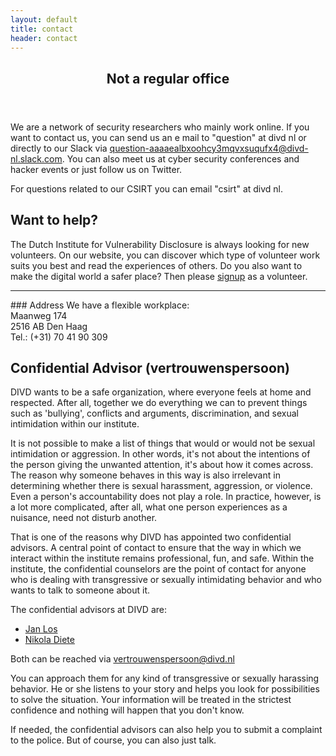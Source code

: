 ```yaml
---
layout: default
title: contact
header: contact
---
```

<header>
	<h2>Not a regular office</h2>
</header>

We are a network of security researchers who mainly work online. If you want to contact us, you can send us an e mail to "question" at divd nl or directly to our Slack via <question-aaaaealbxoohcy3mqvxsuqufx4@divd-nl.slack.com>. You can also meet us at cyber security conferences and hacker events or just follow us on Twitter.

For questions related to our CSIRT you can email "csirt" at divd nl.

## Want to help?
The Dutch Institute for Vulnerability Disclosure is always looking for new volunteers. On our website, you can discover which type of volunteer work suits you best and read the experiences of others. Do you also want to make the digital world a safer place? Then please [signup](https://forms.gle/thdYJXy7TXs1REBk8) as a volunteer.

<hr>
### Address
We have a flexible workplace:<br>
Maanweg 174<br>
2516 AB Den Haag<br>
Tel.: (+31) 70 41 90 309

## Confidential Advisor (vertrouwenspersoon)

DIVD wants to be a safe organization, where everyone feels at home and respected. After all, together we do everything we can to prevent things such as 'bullying', conflicts and arguments, discrimination, and sexual intimidation within our institute.

It is not possible to make a list of things that would or would not be sexual intimidation or aggression. In other words, it's not about the intentions of the person giving the unwanted attention, it's about how it comes across.
The reason why someone behaves in this way is also irrelevant in determining whether there is sexual harassment, aggression, or violence. Even a person's accountability does not play a role. In practice, however, is a lot more complicated, after all, what one person experiences as a nuisance, need not disturb another.

That is one of the reasons why DIVD has appointed two confidential advisors. A central point of contact to ensure that the way in which we interact within the institute remains professional, fun, and safe. Within the institute, the confidential counselors are the point of contact for anyone who is dealing with transgressive or sexually intimidating behavior and who wants to talk to someone about it.

The confidential advisors at DIVD are:
* [Jan Los](/team/Jan%20Los/)
* [Nikola Diete](/team/Nikola%20Diete/)

Both can be reached via [vertrouwenspersoon@divd.nl](mailto:vertrouwenspersoon@divd.nl)

You can approach them for any kind of transgressive or sexually harassing behavior. He or she listens to your story and helps you look for possibilities to solve the situation. Your information will be treated in the strictest confidence and nothing will happen that you don't know.

If needed, the confidential advisors can also help you to submit a complaint to the police. But of course, you can also just talk.
